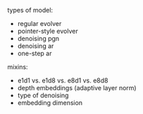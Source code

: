 types of model:
- regular evolver
- pointer-style evolver
- denoising pgn
- denoising ar
- one-step ar

mixins:
- e1d1 vs. e1d8 vs. e8d1 vs. e8d8
- depth embeddings (adaptive layer norm)
- type of denoising
- embedding dimension
